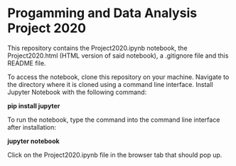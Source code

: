 # Progamming and Data Analysis Project 2020
This repository contains the Project2020.ipynb notebook, the Project2020.html (HTML version of said notebook), a .gitignore file and this README file.

To access the notebook, clone this repository on your machine. Navigate to the directory where it is cloned using a command line interface. Install Jupyter Notebook with the following command:

**pip install jupyter**

To run the notebook, type the command into the command line interface after installation:

**jupyter notebook**

Click on the Project2020.ipynb file in the browser tab that should pop up.
